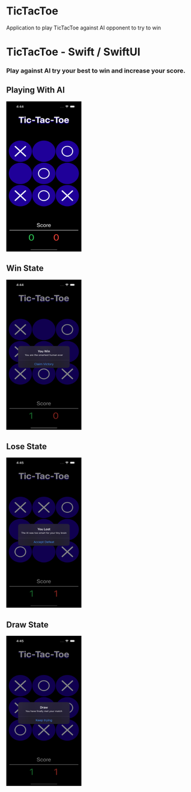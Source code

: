 
# TicTacToe
Application to play TicTacToe against AI opponent to try to win

# TicTacToe - Swift / SwiftUI
### Play against AI try your best to win and increase your score.

## Playing With AI
<img src="https://github.com/farz1212/TicTacToe/blob/main/Home.png?raw=true" width = "200" height = "400"/><br/>

## Win State
<img src="https://github.com/farz1212/TicTacToe/blob/main/Win.png?raw=true" width = "200" height = "400"/><br/>

## Lose State
<img src="https://github.com/farz1212/TicTacToe/blob/main/Lose.png?raw=true" width = "200" height = "400"/><br/>

## Draw State
<img src="https://github.com/farz1212/TicTacToe/blob/main/Draw.png?raw=true" width = "200" height = "400"/><br/>
